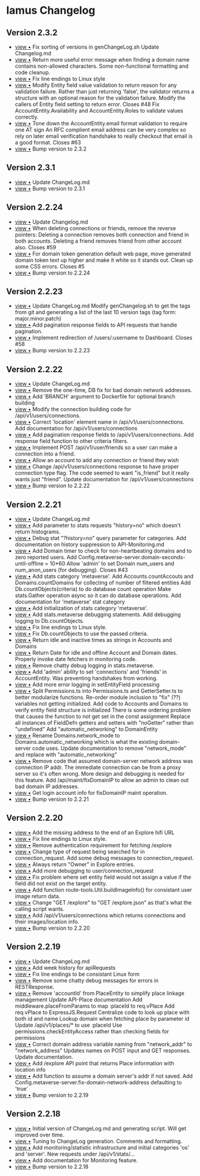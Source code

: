 # Iamus Changelog
## Version 2.3.2

<ul>
<li><a href="http://github.com/kasenvr/Iamus/commit/1a137f8f7b2722234ef5d3a5fd110d1007a502fd">view &bull;</a> Fix sorting of versions in genChangeLog.sh Update Changelog.md</li> 
<li><a href="http://github.com/kasenvr/Iamus/commit/4654f30bb6af0cb89ac0a4c7fcf9f640576876f3">view &bull;</a> Return more useful error message when finding a domain name contains     non-allowed characters. Some non-functional formatting and code cleanup.</li> 
<li><a href="http://github.com/kasenvr/Iamus/commit/729cdd156c95d514751a7663bafd6b584c725d49">view &bull;</a> Fix line endings to Linux style</li> 
<li><a href="http://github.com/kasenvr/Iamus/commit/0511c01854bebf75a46a7ad79dbf243f194aa06d">view &bull;</a> Modify Entity field value validation to return reason for any validation failure.     Rather than just returning 'false', the validator returns a structure with         an optional reason for the validation failure. Modify the callers of Entity field setting to return error. Closes #48 Fix AccountEntity.Availability and AccountEntity.Roles to validate values correctly.</li> 
<li><a href="http://github.com/kasenvr/Iamus/commit/8dca92378f89629819e544ff3d73351756902b2e">view &bull;</a> Tone down the AccountEntity.email format validation to require one AT sign     An RFC complient email address can be very complex so rely on later     email verification handshake to really checkout that email is a good format. Closes #63</li> 
<li><a href="http://github.com/kasenvr/Iamus/commit/3d6f7679ea605c288f537ddf8fffd011d9795922">view &bull;</a> Bump version to 2.3.2</li> 
</ul>

## Version 2.3.1

<ul>
<li><a href="http://github.com/kasenvr/Iamus/commit/a0edba9f67e250ba5d1b8ad5c758bd17d4981af3">view &bull;</a> Update ChangeLog.md</li> 
<li><a href="http://github.com/kasenvr/Iamus/commit/ffe9c154e709e5138c3afaa7377b448abac81354">view &bull;</a> Bump version to 2.3.1</li> 
</ul>

## Version 2.2.24

<ul>
<li><a href="http://github.com/kasenvr/Iamus/commit/f59619261cfa874be2c3cd5f436def099040dde8">view &bull;</a> Update Changelog.md</li> 
<li><a href="http://github.com/kasenvr/Iamus/commit/7ec03825c70af2f85ff569c38a59a0c77dca242c">view &bull;</a> When deleting connections or friends, remove the reverse pointers:     Deleting a connection removes both connection and friend in both accounts.     Deleting a friend removes friend from other account also. Closes #59</li> 
<li><a href="http://github.com/kasenvr/Iamus/commit/c0ca649c6b97915662597363785cf3ceeae85d2e">view &bull;</a> For domain token generation default web page, move generated domain     token text up higher and make it white so it stands out. Clean up some CSS errors. Closes #5</li> 
<li><a href="http://github.com/kasenvr/Iamus/commit/53ac8b06c950adeab17901476c2054c68315e49b">view &bull;</a> Bump version to 2.2.24</li> 
</ul>

## Version 2.2.23

<ul>
<li><a href="http://github.com/kasenvr/Iamus/commit/1c51ba8f46832f70551d2802422cbb91c20a681d">view &bull;</a> Update ChangeLog.md Modify genChangelog.sh to get the tags from git and generating a list     of the last 10 version tags (tag form: major.minor.patch)</li> 
<li><a href="http://github.com/kasenvr/Iamus/commit/db36bccf9dd965cc66940ff839596249d94abe14">view &bull;</a> Add pagination response fields to API requests that handle pagination.</li> 
<li><a href="http://github.com/kasenvr/Iamus/commit/2b01b6bad64d0a7ceeb141befd5f6b0fb41db198">view &bull;</a> Implement redirection of /users/:username to Dashboard. Closes #58</li> 
<li><a href="http://github.com/kasenvr/Iamus/commit/4dcab7bbcbf4bf5bb2f02143c541fe88b9abe3ac">view &bull;</a> Bump version to 2.2.23</li> 
</ul>

## Version 2.2.22

<ul>
<li><a href="http://github.com/kasenvr/Iamus/commit/9e98dc82bb0fab9ae2b0ffa3e58111de024ba1cb">view &bull;</a> Update ChangeLog.md</li> 
<li><a href="http://github.com/kasenvr/Iamus/commit/650824f948c3d905ebc2242147d32364b0170914">view &bull;</a> Remove the one-time, DB fix for bad domain network addresses.</li> 
<li><a href="http://github.com/kasenvr/Iamus/commit/4e81b42308fb55b78d6b6a4fd625d0f9917b0ed7">view &bull;</a> Add 'BRANCH' argument to Dockerfile for optional branch building</li> 
<li><a href="http://github.com/kasenvr/Iamus/commit/cfdaf535927a3d02a03d547fa7e7c24284bd9ddd">view &bull;</a> Modify the connection building code for /api/v1/users/connections.</li> 
<li><a href="http://github.com/kasenvr/Iamus/commit/e4a58caca81fbd274e919591c219ddcc508baf01">view &bull;</a> Correct 'location' element name in /api/v1/users/connections. Add documentation for /api/v1/users/connections</li> 
<li><a href="http://github.com/kasenvr/Iamus/commit/44a371d26d2564308e2654c9db9318291da6fea6">view &bull;</a> Add pagination response fields to /api/v1/users/connections. Add response field function to other criteria filters.</li> 
<li><a href="http://github.com/kasenvr/Iamus/commit/292681ac5e7e41dbdb0451714eaca27e9bbc663f">view &bull;</a> Implement POST /api/v1/user/friends so a user can make a connection into a friend.</li> 
<li><a href="http://github.com/kasenvr/Iamus/commit/b3776e16c969bf5328dbb7f524d0c845166d5cdb">view &bull;</a> Allow an account to add any connection or friend they wish</li> 
<li><a href="http://github.com/kasenvr/Iamus/commit/24c9c956fffd1db523f9f232ec42c3dbb0f69144">view &bull;</a> Change /api/v1/users/connections response to have proper connection type flag.     The code seemed to want "is_friend" but it really wants just "friend". Update documentation for /api/v1/users/connections</li> 
<li><a href="http://github.com/kasenvr/Iamus/commit/8ddfdab9df65206edfb927ba25b7fe3c939088c5">view &bull;</a> Bump version to 2.2.22</li> 
</ul>

## Version 2.2.21

<ul>
<li><a href="http://github.com/kasenvr/Iamus/commit/55271bbe7b37e7b5c9aae9fa8f30f0f4256fa351">view &bull;</a> Update ChangeLog.md</li> 
<li><a href="http://github.com/kasenvr/Iamus/commit/a64ea50eccdae4001d362b7523bc8caeb391c7b3">view &bull;</a> Add parameter to stats requests "history=no" which doesn't return histograms.</li> 
<li><a href="http://github.com/kasenvr/Iamus/commit/c124e8548d2e13f00999d1615ea52e5d72230ffa">view &bull;</a> Debug stat "?history=no" query parameter for categories. Add documentation on history suppression to API-Monitoring.md</li> 
<li><a href="http://github.com/kasenvr/Iamus/commit/a59452440edc2c93dd792b080395a8e9238d25f7">view &bull;</a> Add Domain timer to check for non-heartbeating domains and to zero reported users. Add Config.metaverse-server.domain-seconds-until-offline = 10*60 Allow 'admin' to set Domain num_users and num_anon_users (for debugging). Closes #43</li> 
<li><a href="http://github.com/kasenvr/Iamus/commit/fe70496ad98d0816c57097f7910cfe7d68ba501b">view &bull;</a> Add stats category 'metaverse'. Add Accounts.countAccouts and Domains.countDomains for collecting of number of filtered entities     Add Db.countObjects(criteria) to do database count operation Make stats.Gather operation async so it can do database operations. Add documentation for 'metaverse' stat category</li> 
<li><a href="http://github.com/kasenvr/Iamus/commit/918ae7717f7131e22e624570708490a1f8cf1c24">view &bull;</a> Add initialization of stats category 'metaverse'.</li> 
<li><a href="http://github.com/kasenvr/Iamus/commit/259c4d6fbcbef43e90e716ed4744940607d33d84">view &bull;</a> Add stats.metaverse debugging statements. Add debugging logging to Db.countObjects.</li> 
<li><a href="http://github.com/kasenvr/Iamus/commit/4296b939a4af475adec3ceab988c3042d185a01a">view &bull;</a> Fix line endings to Linux style.</li> 
<li><a href="http://github.com/kasenvr/Iamus/commit/9ff50dea5b5fb41c584ca732c005896db0885292">view &bull;</a> Fix Db.countObjects to use the passed criteria.</li> 
<li><a href="http://github.com/kasenvr/Iamus/commit/b6f928c07628f820ab35062fe1b31de7fa44a6ee">view &bull;</a> Return idle and inactive times as strings in Accounts and Domains</li> 
<li><a href="http://github.com/kasenvr/Iamus/commit/a7be99a9052988c41261cfcdaed1765889d10493">view &bull;</a> Return Date for idle and offline Account and Domain dates. Properly invoke date fetchers in monitoring code.</li> 
<li><a href="http://github.com/kasenvr/Iamus/commit/55c7c5da8699e2e4cf45380337a2d07de5b65000">view &bull;</a> Remove chatty debug logging in stats.metaverse.</li> 
<li><a href="http://github.com/kasenvr/Iamus/commit/548ed92935d7faf8d4ebc062fe0301a811c7af0d">view &bull;</a> Add 'admin' ability to set 'connections' and 'friends' in AccountEntity.     Was preventing handshakes from working.</li> 
<li><a href="http://github.com/kasenvr/Iamus/commit/da160e075b345fd24b960b8210367343816d6341">view &bull;</a> Add more error logging in setEntityField processing</li> 
<li><a href="http://github.com/kasenvr/Iamus/commit/2928148e8962b57e0d2be65f7b1d4c8f1e69d463">view &bull;</a> Split Permissions.ts into Permissions.ts and GetterSetter.ts to better modularize functions. Re-order module inclusion to "fix" (??) variables not getting initialized. Add code to Accounts and Domains to verify entity field structure is initialized     There is some ordering problem that causes the function to not get set in the const assignment Replace all instances of FieldDefn getters and setters with "noGetter" rather than "undefined" Add "automatic_networking" to DomainEntity</li> 
<li><a href="http://github.com/kasenvr/Iamus/commit/ec220c27add73c30d581d1ad6e0bd1c3f03a62e3">view &bull;</a> Rename Domains.network_mode to Domains.automatic_networking which is     what the existing domain-server code uses. Update documentation to remove "network_mode" and replace with "automatic_networking"</li> 
<li><a href="http://github.com/kasenvr/Iamus/commit/f58fdefbc47f37f9bcdaf314d14c970b4c358b17">view &bull;</a> Remove code that assumed domain-server network address was connection IP addr.     The immediate connection can be from a proxy server so it's often wrong.     More design and debugging is needed for this feature. Add /api/maint/fixDomainIP to allow an admin to clean out bad domain IP addresses.</li> 
<li><a href="http://github.com/kasenvr/Iamus/commit/9cd564701196f3b5fe118003b25bbe0c897c5135">view &bull;</a> Get login account info for fixDomainIP maint operation.</li> 
<li><a href="http://github.com/kasenvr/Iamus/commit/b515cd2c546dce221747410484e9415a4eb4be29">view &bull;</a> Bump version to 2.2.21</li> 
</ul>

## Version 2.2.20

<ul>
<li><a href="http://github.com/kasenvr/Iamus/commit/bcba27784d37f4d7190a7b67f6b7ec4250715881">view &bull;</a> Add the missing address to the end of an Explore hifi URL</li> 
<li><a href="http://github.com/kasenvr/Iamus/commit/a2b8737f327f9cac359db53d481ec36221b66bfd">view &bull;</a> Fix line endings to Linux style.</li> 
<li><a href="http://github.com/kasenvr/Iamus/commit/6517cb89b740779ca5532bcd975b9f0f9f729b39">view &bull;</a> Remove authentication requirement for fetching /explore</li> 
<li><a href="http://github.com/kasenvr/Iamus/commit/facd94a32b11d9fd9df99c2b6ec8b70e1c28aacb">view &bull;</a> Change type of request being searched for in connection_request. Add some debug messages to connection_request.</li> 
<li><a href="http://github.com/kasenvr/Iamus/commit/b59c6ec0994ed9eef117e846b40e33d527e1b000">view &bull;</a> Always return "Owner" in Explore entries.</li> 
<li><a href="http://github.com/kasenvr/Iamus/commit/ff55e37fa4ebf8044de3247324786de00344eca6">view &bull;</a> Add more debugging to user/connection_request</li> 
<li><a href="http://github.com/kasenvr/Iamus/commit/e359e51dbe3e0cb78bf3145c1ec74dd853dfbaac">view &bull;</a> Fix problem where set entity field would not assign a value if the     field did not exist on the target entity.</li> 
<li><a href="http://github.com/kasenvr/Iamus/commit/708e24542aa6680e8de679719267a2bb8e1380e7">view &bull;</a> Add function route-tools.Util.buildImageInfo() for consistant user image return data.</li> 
<li><a href="http://github.com/kasenvr/Iamus/commit/cd3c1cf57c2fa644d99787d08384e3ad166bfe3e">view &bull;</a> Change "GET /explore" to "GET /explore.json" as that's what the calling     script wants.</li> 
<li><a href="http://github.com/kasenvr/Iamus/commit/519f918ff0d5449fc042414659a415cd33c4f23f">view &bull;</a> Add /api/v1/users/connections which returns connections and their images/location info.</li> 
<li><a href="http://github.com/kasenvr/Iamus/commit/f6b15d8e749f748c5e1265b573229da35bac9ab2">view &bull;</a> Bump version to 2.2.20</li> 
</ul>

## Version 2.2.19

<ul>
<li><a href="http://github.com/kasenvr/Iamus/commit/76fd7ffc1ef865f8913daa8bf4c088ab76225653">view &bull;</a> Update ChangeLog.md</li> 
<li><a href="http://github.com/kasenvr/Iamus/commit/6fc75b342899ab69fe330f9449bc86ee23145b21">view &bull;</a> Add week history for apiRequests</li> 
<li><a href="http://github.com/kasenvr/Iamus/commit/ead079973b6918de016abb05697b6056c427b80c">view &bull;</a> Fix line endings to be consistant Linux form</li> 
<li><a href="http://github.com/kasenvr/Iamus/commit/48e048fd3e3e97a027bf7202f3994c50e170371b">view &bull;</a> Remove some chatty debug messages for errors in RESTResponse.</li> 
<li><a href="http://github.com/kasenvr/Iamus/commit/36c6a25c16246cedb7e05ce51d6232567ea80808">view &bull;</a> Remove 'accountId' from PlaceEntity to simplify place linkage management     Update API-Place documentation Add middleware.placeFromParams to map :placeId to req.vPlace     Add req.vPlace to ExpressJS.Request     Centralize code to look up place with both id and name     Lookup domain when fetching place by parameter id Update /api/v1/places/* to use :placeId     Use permissions.checkEntityAccess rather than checking fields for permissions</li> 
<li><a href="http://github.com/kasenvr/Iamus/commit/8da9cc25998042e4cad5279bb0e9754d637c1066">view &bull;</a> Correct domain address variable naming from "network_addr" to "network_address"     Updates names on POST input and GET responses.     Update documentation.</li> 
<li><a href="http://github.com/kasenvr/Iamus/commit/357bf894d90b2bbfa34a0f143b35aa31a86eec54">view &bull;</a> Add /explore API point that returns Place information with location info</li> 
<li><a href="http://github.com/kasenvr/Iamus/commit/e5099e082c996dd0406b8782e20f5286fa6e9f07">view &bull;</a> Add function to assume a domain server's addr if not saved.     Add Config.metaverse-server.fix-domain-network-address defaulting to 'true'</li> 
<li><a href="http://github.com/kasenvr/Iamus/commit/7a28811715fc72ab7cfe3cbe274bfbf4d15578e8">view &bull;</a> Bump version to 2.2.19</li> 
</ul>

## Version 2.2.18

<ul>
<li><a href="http://github.com/kasenvr/Iamus/commit/379f3a5a2e1348b1b6874ac4cf1b963c81b34bf6">view &bull;</a> Initial version of ChangeLog.md and generating script.     Will get improved over time.</li> 
<li><a href="http://github.com/kasenvr/Iamus/commit/104d6ea7c86405cc62bc4ab26b32374176c228ba">view &bull;</a> Tuning to ChangeLog generation. Comments and formatting.</li> 
<li><a href="http://github.com/kasenvr/Iamus/commit/8c113716027c141a08e3f59da439b11496332581">view &bull;</a> Add monitoring/statistic infrastructure and initial categories 'os' and 'server'.     New requests under /api/v1/stats/...</li> 
<li><a href="http://github.com/kasenvr/Iamus/commit/dbec702e1e21f09e9c7c30874bd2343735c5ae97">view &bull;</a> Add documentation for Monitoring feature.</li> 
<li><a href="http://github.com/kasenvr/Iamus/commit/5f5ea9a427a3dfcce1a32df34178476cb5993f17">view &bull;</a> Bump version to 2.2.18</li> 
</ul>


